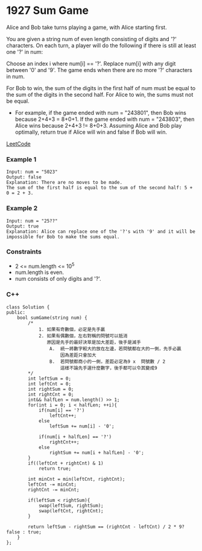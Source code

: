 # 1927 Sum Game

Alice and Bob take turns playing a game, with Alice starting first.

You are given a string num of even length consisting of digits and '?' characters. On each turn, a player will do the following if there is still at least one '?' in num:

Choose an index i where num[i] == '?'.
Replace num[i] with any digit between '0' and '9'.
The game ends when there are no more '?' characters in num.

For Bob to win, the sum of the digits in the first half of num must be equal to the sum of the digits in the second half. For Alice to win, the sums must not be equal.

* For example, if the game ended with num = "243801", then Bob wins because 2+4+3 = 8+0+1. If the game ended with num = "243803", then Alice wins because 2+4+3 != 8+0+3.
Assuming Alice and Bob play optimally, return true if Alice will win and false if Bob will win.

[LeetCode](https://leetcode.cn/problems/sum-game/description/)

### Example 1

```
Input: num = "5023"
Output: false
Explanation: There are no moves to be made.
The sum of the first half is equal to the sum of the second half: 5 + 0 = 2 + 3.
```

### Example 2

```
Input: num = "25??"
Output: true
Explanation: Alice can replace one of the '?'s with '9' and it will be impossible for Bob to make the sums equal.
```

### Constraints

* 2 <= num.length <= 10<sup>5</sup>
* num.length is even.
* num consists of only digits and '?'.



### C++ 

```
class Solution {
public:
    bool sumGame(string num) {
        /*
            1. 如果有奇數個，必定是先手贏
            2. 如果有偶數個，左右對稱的問號可以抵消
               原因是先手的最好決箤是加大差距，後手是減手
                A.  統一將數字較大的放在左邊，若問號都在大的一側，先手必贏
                    因為差距只會加大
                B.  若問號都商小的一側，差距必定為9 x  問號數 / 2
                    這樣不論先手選什麼數字，後手都可以令其變成9 
        */
        int leftSum = 0;
        int leftCnt = 0;
        int rightSum = 0;
        int rightCnt = 0;
        int&& halfLen = num.length() >> 1;
        for(int i = 0; i < halfLen; ++i){
            if(num[i] == '?')
                leftCnt++;
            else 
                leftSum += num[i] - '0';
            
            if(num[i + halfLen] == '?')
                rightCnt++;
            else 
                rightSum += num[i + halfLen] - '0';
        }
        if((leftCnt + rightCnt) & 1)
            return true;

        int minCnt = min(leftCnt, rightCnt);
        leftCnt -= minCnt;
        rightCnt -= minCnt;

        if(leftSum < rightSum){
            swap(leftSum, rightSum);
            swap(leftCnt, rightCnt);
        }

        return leftSum - rightSum == (rightCnt - leftCnt) / 2 * 9? false : true;
    }
};
```